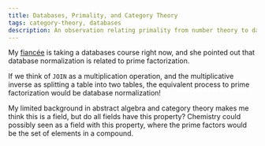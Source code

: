 ```yaml
---
title: Databases, Primality, and Category Theory
tags: category-theory, databases
description: An observation relating primality from number theory to databases
---
```


My [fiancée](http://mary.marek-spartz.org) is taking a databases course right now, and she pointed out that database normalization is related to prime factorization.

If we think of `JOIN` as a multiplication operation, and the multiplicative inverse as splitting a table into two tables, the equivalent process to prime factorization would be database normalization!

My limited background in abstract algebra and category theory makes me think this is a field, but do all fields have this property? Chemistry could possibly seen as a field with this property, where the prime factors would be the set of elements in a compound.
